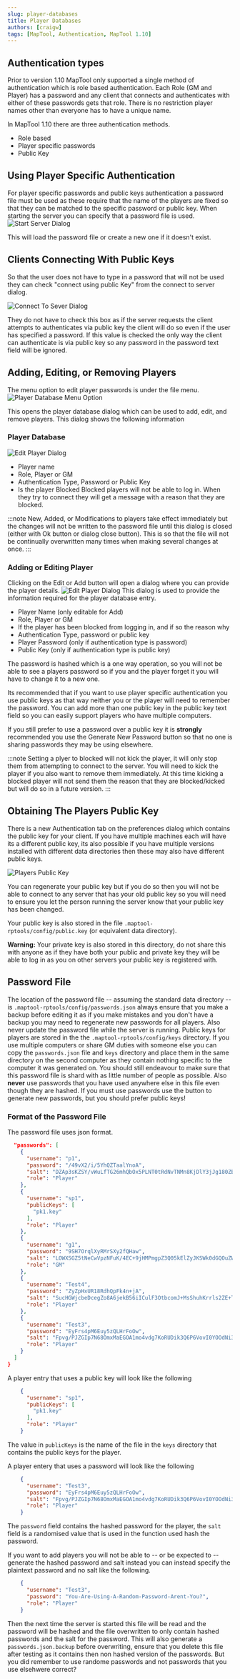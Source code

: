 ```yaml
---
slug: player-databases
title: Player Databases
authors: [craigw]
tags: [MapTool, Authentication, MapTool 1.10]
---
```


## Authentication types
Prior to version 1.10 MapTool only supported a single method of authentication which is role based authentication. Each Role (GM and Player) has a password and any client that connects and authenticates with either of these passwords gets that role. There is no restriction player names other than everyone has to have a unique name.

In MapTool 1.10 there are three authentication methods.
* Role based
* Player specific passwords
* Public Key

## Using Player Specific Authentication
For player specific passwords and public keys authentication a password file must be used as these require that the name of the players are fixed so that they can be matched to the specific password or public key. When starting the server you can specify that a password file is used.
![Start Server Dialog](./start-server-dialog.png)

This will load the password file or create a new one if it doesn't exist.


## Clients Connecting With Public Keys
So that the user does not have to type in a password that will not be used they can check "connect using public Key" from the connect to server dialog.

![Connect To Sever Dialog](./connect-using-public-key.png)

They do not have to check this box as if the server requests the client attempts to authenticates via public key the client will do so even if the user has specified a password. If this value is checked the only way the client can authenticate is via public key so any password in the password text field will be ignored. 


## Adding, Editing, or Removing Players
The menu option to edit player passwords is under the file menu.
![Player Database Menu Option](./player-database-menu.png)

This opens the player database dialog which can be used to add, edit, and remove players. This dialog shows the following information

### Player Database
![Edit Player Dialog](./player-database.png)
* Player name
* Role, Player or GM
* Authentication Type, Password or Public Key
* Is the player Blocked
Blocked players will not be able to log in. When they try to connect they will get a message with a reason that they are blocked.

:::note
New, Added, or Modifications to players take effect immediately but the changes will not be written to the password file until this dialog is closed (either with Ok button or dialog close button). This is so that the file will not be continually overwritten many times when making several changes at once.
:::


### Adding or Editing Player
Clicking on the Edit or Add button will open a dialog where you can provide the player details.
![Edit Player Dialog](./edit-player-dialog.png)
This dialog is used to provide the information required for the player database entry.
* Player Name (only editable for Add)
* Role, Player or GM
* If the player has been blocked from logging in, and if so the reason why
* Authentication Type, password or public key
* Player Password (only if authentication type is password)
* Public Key (only if authentication type is public key)

The password is hashed which is a one way operation, so you will not be able to see a players password so if you and the player forget it you will have to change it to a new one.

Its recommended that if you want to use player specific authentication you use public keys as that way neither you or the player will need to remember the password. You can add more than one public key in the public key text field so you can easily support players who have multiple computers.

If you still prefer to use a password over a public key it is **strongly** recommended you use the Generate New Password button so that no one is sharing passwords they may be using elsewhere.

:::note
Setting a plyer to blocked will not kick the player, it will only stop them from attempting to connect to the server. You will need to kick the player if you also want to remove them immediately. At this time kicking a blocked player will not send them the reason that they are blocked/kicked but will do so in a future version.
:::

## Obtaining The Players Public Key
There is a new Authentication tab on the preferences dialog which contains the public key for your client. If you have multiple machines each will have its a different public key, its also possible if you have multiple versions installed with different data directories then these may also have different public keys.

![Players Public Key](./public-key.png)

You can regenerate your public key but if you do so then you will not be able to connect to any server that has your old public key so you will need to ensure you let the person running the server know that your public key has been changed. 

Your public key is also stored in the file `.maptool-rptools/config/public.key` (or equivalent data directory).

**Warning:** Your private key is also stored in this directory, do not share this with anyone as if they have both your public and private key they will be able to log in as you on other servers your public key is registered with.


## Password File
The location of the password file -- assuming the standard data directory -- is `.maptool-rptools/config/passwords.json` always ensure that you make a backup before editing it as if you make mistakes and you don't have a backup you may need to regenerate new passwords for all players. Also never update the password file while the server is running. Public keys for players are stored in the the `.maptool-rptools/config/keys` directory. If you use multiple computers or share GM duties with someone else you can copy the `passwords.json` file and `keys` directory and place them in the same directory on the second computer as they contain nothing specific to the computer it was generated on. You should still endeavour to make sure that this password file is shard with as little number of people as possible. Also **never** use passwords that you have used anywhere else in this file even though they are hashed. If you must use passwords use the button to generate new passwords, but you should prefer public keys!

### Format of the Password File
The password file uses json format. 
```json
  "passwords": [
    {
      "username": "p1",
      "password": "/49vX2/i/5YhQZTaalYnoA",
      "salt": "DZAp3sKZSY/vWuLfTG26mhQbOx5PLNT0tRdNvTNMn8KjDlY3jJg180ZBN56ehfkygOk6v0CgySZaufGkOKj7RqOwudzoWZhtNGSabkbI4s85TG7Ecfz8HQQRfIi1XtWrlqkrnuiyD8zQFg9zNr0xvQlUwzL5UOK7emt/xPr2QfU",
      "role": "Player"
    },
    {
      "username": "sp1",
      "publicKeys": [
        "pk1.key"
      ],
      "role": "Player"
    },
    {
      "username": "g1",
      "password": "9SH7OrqlXyRMrSXy2fQHaw",
      "salt": "LOWXSGZ5tNeCwVpzNFuK/4EC+9jHMPmgpZ3Q05kElZyJKSWk0dGQOuZWADH2ZYAs4UvN3DVczMbAO6Dm5+NdnvsZsb/SnZ/xEM0QZ5yvmOh0bGjWEHwqTwFBbRUrzlpzy1nNKdJU8e7G2qWmaLUCDSV5Ut50l9aBfeL29d5btLA",
      "role": "GM"
    },
    {
      "username": "Test4",
      "password": "ZyZpHxUR18RdhQpFk4n+jA",
      "salt": "SucHGWjcbeDcegZo8A6jekB56iICulF3OtbcomJ+MsShuhKrrls2ZE+T25aTj/xAFu5wZlfE129LgBYvw/C3q2zeEyvjEmXprq5rzW8+c8VaXIRPSHbz5ursX5pRL8qcxbsCm4RFozld6R9/P6+IC3TC3DWoq6CRsvzHpIO2Nnc",
      "role": "Player"
    },
    {
      "username": "Test3",
      "password": "EyFrs4pM6Euy5zQLHrFoOw",
      "salt": "Fpvg/PJZGIp7N68OmxMaEGOA1mo4vdg7KoRUDik3Q6P6VovI0YOOdNi3iyo9WgcuukhXjlSoxBqG3Cz/hNQRVVgsXdGwcb86K20imFBbfyzpuNt3a/51u9HTQuYoE8FzzNsTdCI/VPmyQjgvP+AwSYT0i7m/GRXdtugoOWGnDgY",
      "role": "Player"
    }
  ]
}
```

A player entry that uses a public key will look like the following
```json
    {
      "username": "sp1",
      "publicKeys": [
        "pk1.key"
      ],
      "role": "Player"
    }
```
The value in `publicKeys` is the name of the file in the `keys` directory that contains the public keys for the player.

A player entery that uses a password will look like the following
```json
    {
      "username": "Test3",
      "password": "EyFrs4pM6Euy5zQLHrFoOw",
      "salt": "Fpvg/PJZGIp7N68OmxMaEGOA1mo4vdg7KoRUDik3Q6P6VovI0YOOdNi3iyo9WgcuukhXjlSoxBqG3Cz/hNQRVVgsXdGwcb86K20imFBbfyzpuNt3a/51u9HTQuYoE8FzzNsTdCI/VPmyQjgvP+AwSYT0i7m/GRXdtugoOWGnDgY",
      "role": "Player"
    }
```
The `password` field contains the hashed password for the player, the `salt` field is a randomised value that is used in the function used hash the password.

If you want to add players you will not be able to -- or be expected to -- generate the hashed password and salt instead you can instead specify the plaintext password and no salt like the following.
```json
    {
      "username": "Test3",
      "password": "You-Are-Using-A-Random-Password-Arent-You?",
      "role": "Player"
    }
```
Then the next time the server is started this file will be read and the password will be hashed and the file overwritten to only contain hashed passwords and the salt for the password. This will also generate a `passwords.json.backup` before overwriting, ensure that you delete this file after testing as it contains then non hashed version of the passwords. But you did remember to use randome passwords and not passwords that you use elsehwere correct?